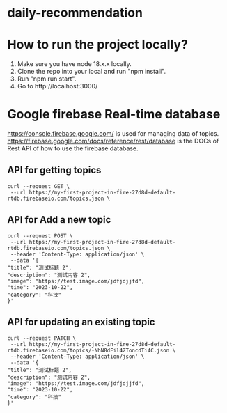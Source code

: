 # daily-recommendation

# How to run the project locally?

1. Make sure you have node 18.x.x locally.
2. Clone the repo into your local and run "npm install".
3. Run "npm run start".
4. Go to http://localhost:3000/

# Google firebase Real-time database

https://console.firebase.google.com/ is used for managing data of topics. https://firebase.google.com/docs/reference/rest/database is the DOCs of Rest API of how to use the firebase database.

## API for getting topics

```
curl --request GET \
 --url https://my-first-project-in-fire-27d8d-default-rtdb.firebaseio.com/topics.json \
```

## API for Add a new topic

```
curl --request POST \
 --url https://my-first-project-in-fire-27d8d-default-rtdb.firebaseio.com/topics.json \
 --header 'Content-Type: application/json' \
 --data '{
"title": "测试标题 2",
"description": "测试内容 2",
"image": "https://test.image.com/jdfjdjjfd",
"time": "2023-10-22",
"category": "科技"
}'
```

## API for updating an existing topic

```
curl --request PATCH \
 --url https://my-first-project-in-fire-27d8d-default-rtdb.firebaseio.com/topics/-NhN8dFil42ToncdTi4C.json \
 --header 'Content-Type: application/json' \
 --data '{
"title": "测试标题 2",
"description": "测试内容 2",
"image": "https://test.image.com/jdfjdjjfd",
"time": "2023-10-22",
"category": "科技"
}'
```

